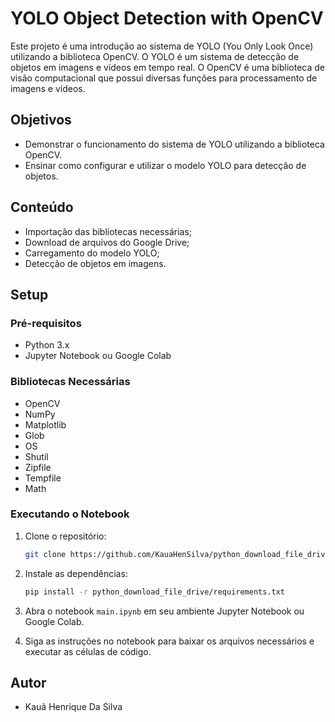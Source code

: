 # YOLO Object Detection with OpenCV

Este projeto é uma introdução ao sistema de YOLO (You Only Look Once) utilizando a biblioteca OpenCV. O YOLO é um sistema de detecção de objetos em imagens e vídeos em tempo real. O OpenCV é uma biblioteca de visão computacional que possui diversas funções para processamento de imagens e vídeos.

## Objetivos

- Demonstrar o funcionamento do sistema de YOLO utilizando a biblioteca OpenCV.
- Ensinar como configurar e utilizar o modelo YOLO para detecção de objetos.

## Conteúdo

- Importação das bibliotecas necessárias;
- Download de arquivos do Google Drive;
- Carregamento do modelo YOLO;
- Detecção de objetos em imagens.

## Setup

### Pré-requisitos

- Python 3.x
- Jupyter Notebook ou Google Colab

### Bibliotecas Necessárias

- OpenCV
- NumPy
- Matplotlib
- Glob
- OS
- Shutil
- Zipfile
- Tempfile
- Math

### Executando o Notebook

1. Clone o repositório:
    ```bash
    git clone https://github.com/KauaHenSilva/python_download_file_drive
    ```

2. Instale as dependências:
    ```bash
    pip install -r python_download_file_drive/requirements.txt
    ```

3. Abra o notebook `main.ipynb` em seu ambiente Jupyter Notebook ou Google Colab.

4. Siga as instruções no notebook para baixar os arquivos necessários e executar as células de código.

## Autor

- Kauã Henrique Da Silva
